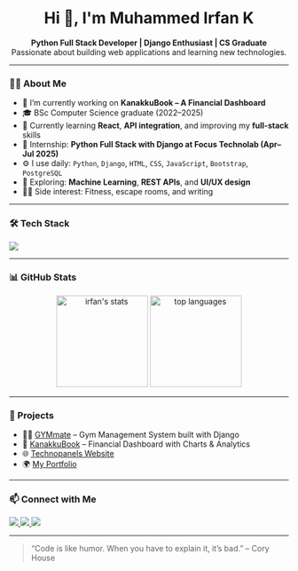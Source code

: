 <!-- GitHub Profile README - Muhammed Irfan K -->

<h1 align="center">Hi 👋, I'm Muhammed Irfan K</h1>

<p align="center">
  <b>Python Full Stack Developer | Django Enthusiast | CS Graduate</b><br>
  Passionate about building web applications and learning new technologies.
</p>

---

### 👨‍💻 About Me

- 🔭 I’m currently working on **KanakkuBook – A Financial Dashboard**
- 🎓 BSc Computer Science graduate (2022–2025)
- 🌱 Currently learning **React**, **API integration**, and improving my **full-stack** skills
- 💼 Internship: **Python Full Stack with Django at Focus Technolab (Apr–Jul 2025)**
- ⚙️ I use daily: `Python`, `Django`, `HTML`, `CSS`, `JavaScript`, `Bootstrap`, `PostgreSQL`
- 🧠 Exploring: **Machine Learning**, **REST APIs**, and **UI/UX design**
- 🏋️‍♂️ Side interest: Fitness, escape rooms, and writing

---

### 🛠️ Tech Stack

<p>
  <img src="https://skillicons.dev/icons?i=python,django,html,css,js,bootstrap,postgresql,github,vscode" />
</p>

---

### 📊 GitHub Stats

<p align="center">
  <img src="https://github-readme-stats.vercel.app/api?username=muhammedirfank&show_icons=true&theme=tokyonight" alt="irfan's stats" height="165">
  <img src="https://github-readme-stats.vercel.app/api/top-langs/?username=muhammedirfank&layout=compact&theme=tokyonight" alt="top languages" height="165">
</p>

---

### 🚀 Projects

- 🏋️‍♂️ [GYMmate](https://github.com/muhammedirfank/gymmate) – Gym Management System built with Django
- 💸 [KanakkuBook](https://github.com/muhammedirfank/kanakkubook) – Financial Dashboard with Charts & Analytics
- 🌐 [Technopanels Website](https://technopanels.in)
- 🌍 [My Portfolio](https://muhammedirfank.site)

---

### 📫 Connect with Me

<p>
  <a href="https://linkedin.com/in/yourlinkedin" target="_blank">
    <img src="https://img.shields.io/badge/LinkedIn-blue?style=for-the-badge&logo=linkedin" />
  </a>
  <a href="https://muhammedirfank.in" target="_blank">
    <img src="https://img.shields.io/badge/Portfolio-visit-1f425f?style=for-the-badge&logo=firefox" />
  </a>
  <a href="mailto:your.email@example.com" target="_blank">
    <img src="https://img.shields.io/badge/Email-contact-red?style=for-the-badge&logo=gmail" />
  </a>
</p>

---

> “Code is like humor. When you have to explain it, it’s bad.” – Cory House

